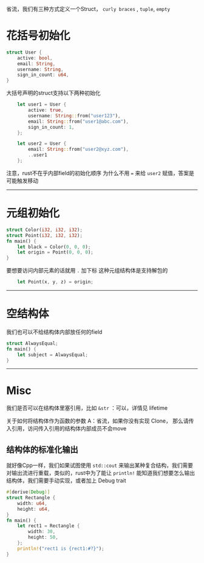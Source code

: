 省流，我们有三种方式定义一个Struct， `curly braces` , `tuple`, `empty`
# 花括号初始化
```rust
struct User {
    active: bool,
    email: String,
    username: String,
    sign_in_count: u64,
}
```
大括号声明的struct支持以下两种初始化
```rust
    let user1 = User {
        active: true,
        username: String::from("user123"),
        email: String::from("user1@abc.com"),
        sign_in_count: 1,
    };

    let user2 = User {
        email: String::from("user2@xyz.com"),
        ..user1
    };
```
注意，rust不在乎内部field的初始化顺序
为什么不用 `=` 来给 `user2` 赋值，答案是可能触发移动

---
#  元组初始化
```rust
struct Color(i32, i32, i32);
struct Point(i32, i32, i32);
fn main() {
    let black = Color(0, 0, 0);
    let origin = Point(0, 0, 0);
}
```
要想要访问内部元素的话就用 `.` 加下标
这种元组结构体是支持解包的
```rust
    let Point(x, y, z) = origin;
```

---
# 空结构体
我们也可以不给结构体内部放任何的field
```rust
struct AlwaysEqual;
fn main() {
    let subject = AlwaysEqual;
}
```

---
# Misc
我们是否可以在结构体里塞引用，比如 `&str` ：可以，详情见 lifetime

关于如何将结构体作为函数的参数
A：省流，如果你没有实现 Clone， 那么请传入引用，访问传入引用的结构体内部成员不会move

## 结构体的标准化输出
就好像Cpp一样，我们如果试图使用 `std::cout` 来输出某种复合结构，我们需要对输出流进行重载，类似的，rust中为了能让 `println!` 能知道我们想要怎么输出结构体，我们需要手动实现，或者加上 Debug trait
```rust
#[derive(Debug)]
struct Rectangle {
    width: u64,
    height: u64,
}
fn main() {
    let rect1 = Rectangle {
        width: 30,
        height: 50,
    };
    println!("rect1 is {rect1:#?}");
}
```

